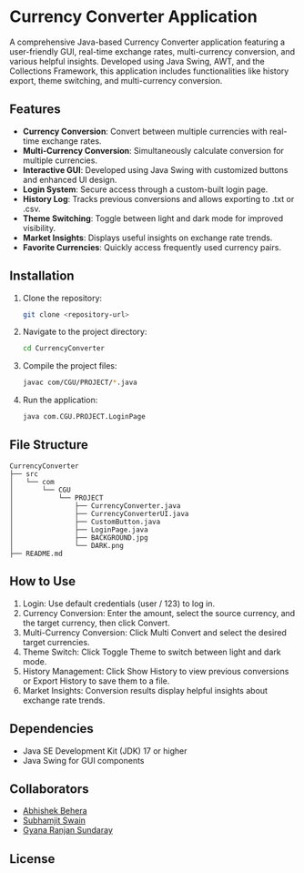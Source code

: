 # Currency Converter Application

A comprehensive Java-based Currency Converter application featuring a user-friendly GUI, real-time exchange rates, multi-currency conversion, and various helpful insights. Developed using Java Swing, AWT, and the Collections Framework, this application includes functionalities like history export, theme switching, and multi-currency conversion.

## Features

- **Currency Conversion**: Convert between multiple currencies with real-time exchange rates.
- **Multi-Currency Conversion**: Simultaneously calculate conversion for multiple currencies.
- **Interactive GUI**: Developed using Java Swing with customized buttons and enhanced UI design.
- **Login System**: Secure access through a custom-built login page.
- **History Log**: Tracks previous conversions and allows exporting to .txt or .csv.
- **Theme Switching**: Toggle between light and dark mode for improved visibility.
- **Market Insights**: Displays useful insights on exchange rate trends.
- **Favorite Currencies**: Quickly access frequently used currency pairs.

## Installation

1. Clone the repository:
   ```bash
   git clone <repository-url>
   ```
2. Navigate to the project directory:
   ```bash
   cd CurrencyConverter
   ```
3. Compile the project files:
   ```bash
   javac com/CGU/PROJECT/*.java
   ```
4. Run the application:
   ```bash
   java com.CGU.PROJECT.LoginPage
   ```

## File Structure
```
CurrencyConverter
├── src
│   └── com
│       └── CGU
│           └── PROJECT
│               ├── CurrencyConverter.java
│               ├── CurrencyConverterUI.java
│               ├── CustomButton.java
│               ├── LoginPage.java
│               ├── BACKGROUND.jpg
│               └── DARK.png
├── README.md
```

## How to Use
1. Login: Use default credentials (user / 123) to log in.
2. Currency Conversion: Enter the amount, select the source currency, and the target currency, then click Convert.
3. Multi-Currency Conversion: Click Multi Convert and select the desired target currencies.
4. Theme Switch: Click Toggle Theme to switch between light and dark mode.
5. History Management: Click Show History to view previous conversions or Export History to save them to a file.
6. Market Insights: Conversion results display helpful insights about exchange rate trends.

## Dependencies
- Java SE Development Kit (JDK) 17 or higher
- Java Swing for GUI components

## Collaborators
- [Abhishek Behera](https://github.com/abhishek-1516)
- [Subhamjit Swain](https://github.com/subhamjit06)
- [Gyana Ranjan Sundaray](https://github.com/GYANA20-2004)

## License
